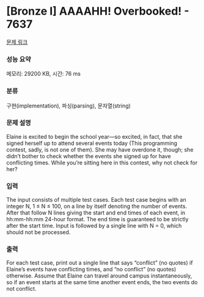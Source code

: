 # [Bronze I] AAAAHH! Overbooked! - 7637 

[문제 링크](https://www.acmicpc.net/problem/7637) 

### 성능 요약

메모리: 29200 KB, 시간: 76 ms

### 분류

구현(implementation), 파싱(parsing), 문자열(string)

### 문제 설명

<p>Elaine is excited to begin the school year—so excited, in fact, that she signed herself up to attend several events today (This programming contest, sadly, is not one of them). She may have overdone it, though; she didn’t bother to check whether the events she signed up for have conflicting times. While you’re sitting here in this contest, why not check for her?</p>

### 입력 

 <p>The input consists of multiple test cases. Each test case begins with an integer N, 1 ≤ N ≤ 100, on a line by itself denoting the number of events. After that follow N lines giving the start and end times of each event, in hh:mm-hh:mm 24-hour format. The end time is guaranteed to be strictly after the start time. Input is followed by a single line with N = 0, which should not be processed.</p>

### 출력 

 <p>For each test case, print out a single line that says “conflict” (no quotes) if Elaine’s events have conflicting times, and “no conflict” (no quotes) otherwise. Assume that Elaine can travel around campus instantaneously, so if an event starts at the same time another event ends, the two events do not conflict.</p>

